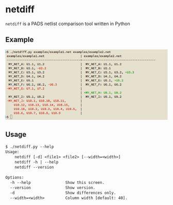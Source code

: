 # netdiff
`netdiff` is a PADS netlist comparison tool written in Python

## Example
![screenshot](docs/netdiff_screenshot.png)

## Usage
    $ ./netdiff.py --help
    Usage:
        netdiff [-d] <file1> <file2> [--width=<width>]
        netdiff -h | --help
        netdiff --version

    Options:
      -h --help               Show this screen.
      --version               Show version.
      -d                      Show differences only.
      --width=<width>         Column width [default: 40].
